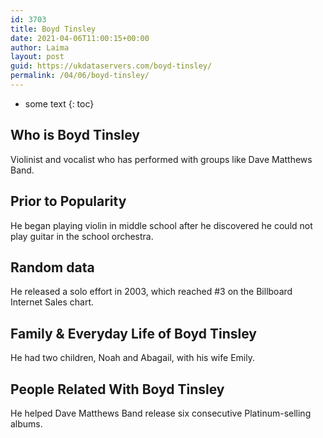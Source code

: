 ```yaml
---
id: 3703
title: Boyd Tinsley
date: 2021-04-06T11:00:15+00:00
author: Laima
layout: post
guid: https://ukdataservers.com/boyd-tinsley/
permalink: /04/06/boyd-tinsley/
---
```


* some text
{: toc}


## Who is Boyd Tinsley
                  
                  
                  
Violinist and vocalist who has performed with groups like Dave Matthews Band.
                  
              
            
              
            
                
                
                
## Prior to Popularity
                  
                  
                  
He began playing violin in middle school after he discovered he could not play guitar in the school orchestra.
                  
              
            
              
            
                
                
                
## Random data
                  
                  
                  
He released a solo effort in 2003, which reached #3 on the Billboard Internet Sales chart.
                  
              
            
              
            
                
                
                
## Family & Everyday Life of Boyd Tinsley
                  
                  
                  
He had two children, Noah and Abagail, with his wife Emily.
                  
              
            
              
            
                
                
                
## People Related With Boyd Tinsley
                  
                  
                  
He helped Dave Matthews Band release six consecutive Platinum-selling albums.
                  
              
            
              
            
                
              
            
              
              
            
            
              
            
          
          
          